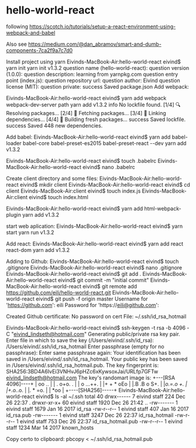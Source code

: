 # hello-world-react
following https://scotch.io/tutorials/setup-a-react-environment-using-webpack-and-babel

Also see
https://medium.com/@dan_abramov/smart-and-dumb-components-7ca2f9a7c7d0

Install project using yarn
Eivinds-MacBook-Air:hello-world-react eivind$ yarn init
yarn init v1.3.2
question name (hello-world-react): 
question version (1.0.0): 
question description: learning from yarnpkg.com
question entry point (index.js): 
question repository url: 
question author: Eivind
question license (MIT): 
question private: 
success Saved package.json
Add webpack:

Eivinds-MacBook-Air:hello-world-react eivind$ yarn add webpack webpack-dev-server path
yarn add v1.3.2
info No lockfile found.
[1/4] 🔍  Resolving packages...
[2/4] 🚚  Fetching packages...
[3/4] 🔗  Linking dependencies...
[4/4] 📃  Building fresh packages...
success Saved lockfile.
success Saved 448 new dependencies.

Add babel:
Eivinds-MacBook-Air:hello-world-react eivind$ yarn add babel-loader babel-core babel-preset-es2015 babel-preset-react --dev
yarn add v1.3.2

Eivinds-MacBook-Air:hello-world-react eivind$ touch .babelrc
Eivinds-MacBook-Air:hello-world-react eivind$ nano .babelrc 

Create client directory and some files:
Eivinds-MacBook-Air:hello-world-react eivind$ mkdir client
Eivinds-MacBook-Air:hello-world-react eivind$ cd client
Eivinds-MacBook-Air:client eivind$ touch index.js
Eivinds-MacBook-Air:client eivind$ touch index.html

Eivinds-MacBook-Air:hello-world-react eivind$ yarn add html-webpack-plugin
yarn add v1.3.2

start web aplication:
Eivinds-MacBook-Air:hello-world-react eivind$ yarn start
yarn run v1.3.2

Add react:
Eivinds-MacBook-Air:hello-world-react eivind$ yarn add react react-dom
yarn add v1.3.2


Adding to Github:
Eivinds-MacBook-Air:hello-world-react eivind$ touch .gitignore
Eivinds-MacBook-Air:hello-world-react eivind$ nano .gitignore 
Eivinds-MacBook-Air:hello-world-react eivind$ git add .
Eivinds-MacBook-Air:hello-world-react eivind$ git commit -m "initial commit"
Eivinds-MacBook-Air:hello-world-react eivind$ git remote add https://github.com/eili/hello-world-react.git
Eivinds-MacBook-Air:hello-world-react eivind$ git push -f origin master
Username for 'https://github.com': eili
Password for 'https://eili@github.com': 


Created Github certificate:
No password on cert
File: ~/.ssh/id_rsa_hotmail

Eivinds-MacBook-Air:hello-world-react eivind$ ssh-keygen -t rsa -b 4096 -C "eivind_lindseth@hotmail.com"
Generating public/private rsa key pair.
Enter file in which to save the key (/Users/eivind/.ssh/id_rsa): /Users/eivind/.ssh/id_rsa_hotmail
Enter passphrase (empty for no passphrase): 
Enter same passphrase again: 
Your identification has been saved in /Users/eivind/.ssh/id_rsa_hotmail.
Your public key has been saved in /Users/eivind/.ssh/id_rsa_hotmail.pub.
The key fingerprint is:
SHA256:3BD4A6IvEi3VNHvJ6pHZc6xKywsoxJai/URLfp7GFTw eivind_lindseth@hotmail.com
The key's randomart image is:
+---[RSA 4096]----+
|   oo  ..        |
|  . o+o. .       |
| o ...++.        |
|+ +  * oEo       |
|.B .B o S+.      |
|*o.=.o +.        |
|+.o.*.o.         |
|.  * =o.         |
|    *oo          |
+----[SHA256]-----+
Eivinds-MacBook-Air:hello-world-react eivind$ ls -al ~/.ssh
total 40
drwx------   7 eivind  staff   224 Dec 26 22:37 .
drwxr-xr-x+ 60 eivind  staff  1920 Dec 26 21:42 ..
-rw-------   1 eivind  staff  1679 Jan 16  2017 id_rsa
-rw-r--r--   1 eivind  staff   407 Jan 16  2017 id_rsa.pub
-rw-------   1 eivind  staff  3247 Dec 26 22:37 id_rsa_hotmail
-rw-r--r--   1 eivind  staff   753 Dec 26 22:37 id_rsa_hotmail.pub
-rw-r--r--   1 eivind  staff  1234 Mar 14  2017 known_hosts

Copy certo to clipboard:
pbcopy < ~/.ssh/id_rsa_hotmail.pub


